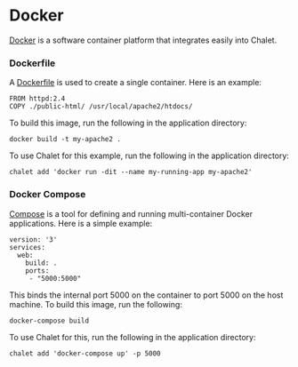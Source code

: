 # Docker

[Docker](https://www.docker.com/) is a software container platform that integrates easily into Chalet.

### Dockerfile

A [Dockerfile](https://docs.docker.com/engine/reference/builder/) is used to create a single container. Here is an example:

```
FROM httpd:2.4
COPY ./public-html/ /usr/local/apache2/htdocs/
```

To build this image, run the following in the application directory:

```
docker build -t my-apache2 .
```

To use Chalet for this example, run the following in the application directory:

```
chalet add 'docker run -dit --name my-running-app my-apache2'
```

### Docker Compose

[Compose](https://docs.docker.com/compose/) is a tool for defining and running multi-container Docker applications. Here is a simple example:

```
version: '3'
services:
  web:
    build: .
    ports:
     - "5000:5000"
```

This binds the internal port 5000 on the container to port 5000 on the host machine. To build this image, run the following:

`docker-compose build`

To use Chalet for this, run the following in the application directory:

```
chalet add 'docker-compose up' -p 5000
```

